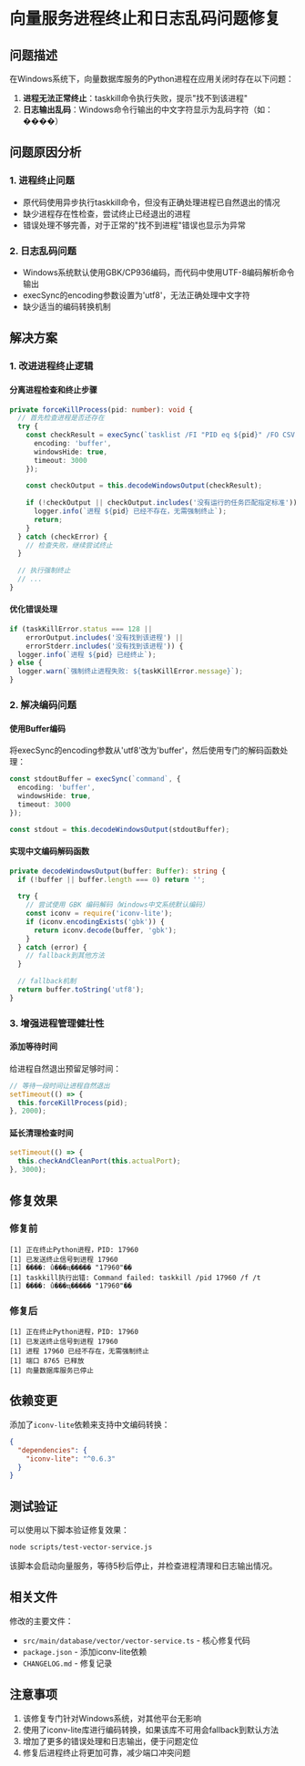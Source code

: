# 向量服务进程终止和日志乱码问题修复

## 问题描述

在Windows系统下，向量数据库服务的Python进程在应用关闭时存在以下问题：

1. **进程无法正常终止**：taskkill命令执行失败，提示"找不到该进程"
2. **日志输出乱码**：Windows命令行输出的中文字符显示为乱码字符（如：����）

## 问题原因分析

### 1. 进程终止问题
- 原代码使用异步执行taskkill命令，但没有正确处理进程已自然退出的情况
- 缺少进程存在性检查，尝试终止已经退出的进程
- 错误处理不够完善，对于正常的"找不到进程"错误也显示为异常

### 2. 日志乱码问题
- Windows系统默认使用GBK/CP936编码，而代码中使用UTF-8编码解析命令输出
- execSync的encoding参数设置为'utf8'，无法正确处理中文字符
- 缺少适当的编码转换机制

## 解决方案

### 1. 改进进程终止逻辑

#### 分离进程检查和终止步骤
```typescript
private forceKillProcess(pid: number): void {
  // 首先检查进程是否还存在
  try {
    const checkResult = execSync(`tasklist /FI "PID eq ${pid}" /FO CSV /NH`, { 
      encoding: 'buffer',
      windowsHide: true,
      timeout: 3000
    });
    
    const checkOutput = this.decodeWindowsOutput(checkResult);
    
    if (!checkOutput || checkOutput.includes('没有运行的任务匹配指定标准')) {
      logger.info(`进程 ${pid} 已经不存在，无需强制终止`);
      return;
    }
  } catch (checkError) {
    // 检查失败，继续尝试终止
  }
  
  // 执行强制终止
  // ...
}
```

#### 优化错误处理
```typescript
if (taskKillError.status === 128 || 
    errorOutput.includes('没有找到该进程') || 
    errorStderr.includes('没有找到该进程')) {
  logger.info(`进程 ${pid} 已经终止`);
} else {
  logger.warn(`强制终止进程失败: ${taskKillError.message}`);
}
```

### 2. 解决编码问题

#### 使用Buffer编码
将execSync的encoding参数从'utf8'改为'buffer'，然后使用专门的解码函数处理：

```typescript
const stdoutBuffer = execSync(`command`, { 
  encoding: 'buffer',
  windowsHide: true,
  timeout: 3000
});

const stdout = this.decodeWindowsOutput(stdoutBuffer);
```

#### 实现中文编码解码函数
```typescript
private decodeWindowsOutput(buffer: Buffer): string {
  if (!buffer || buffer.length === 0) return '';
  
  try {
    // 尝试使用 GBK 编码解码（Windows中文系统默认编码）
    const iconv = require('iconv-lite');
    if (iconv.encodingExists('gbk')) {
      return iconv.decode(buffer, 'gbk');
    }
  } catch (error) {
    // fallback到其他方法
  }
  
  // fallback机制
  return buffer.toString('utf8');
}
```

### 3. 增强进程管理健壮性

#### 添加等待时间
给进程自然退出预留足够时间：
```typescript
// 等待一段时间让进程自然退出
setTimeout(() => {
  this.forceKillProcess(pid);
}, 2000);
```

#### 延长清理检查时间
```typescript
setTimeout(() => {
  this.checkAndCleanPort(this.actualPort);
}, 3000);
```

## 修复效果

### 修复前
```
[1] 正在终止Python进程，PID: 17960
[1] 已发送终止信号到进程 17960
[1] ����: û���ҵ����� "17960"��
[1] taskkill执行出错: Command failed: taskkill /pid 17960 /f /t
[1] ����: û���ҵ����� "17960"��
```

### 修复后
```
[1] 正在终止Python进程，PID: 17960
[1] 已发送终止信号到进程 17960
[1] 进程 17960 已经不存在，无需强制终止
[1] 端口 8765 已释放
[1] 向量数据库服务已停止
```

## 依赖变更

添加了`iconv-lite`依赖来支持中文编码转换：

```json
{
  "dependencies": {
    "iconv-lite": "^0.6.3"
  }
}
```

## 测试验证

可以使用以下脚本验证修复效果：

```bash
node scripts/test-vector-service.js
```

该脚本会启动向量服务，等待5秒后停止，并检查进程清理和日志输出情况。

## 相关文件

修改的主要文件：
- `src/main/database/vector/vector-service.ts` - 核心修复代码
- `package.json` - 添加iconv-lite依赖
- `CHANGELOG.md` - 修复记录

## 注意事项

1. 该修复专门针对Windows系统，对其他平台无影响
2. 使用了iconv-lite库进行编码转换，如果该库不可用会fallback到默认方法
3. 增加了更多的错误处理和日志输出，便于问题定位
4. 修复后进程终止将更加可靠，减少端口冲突问题 